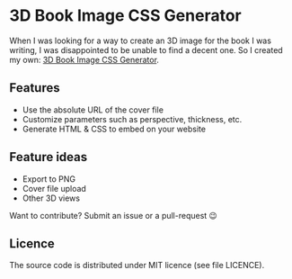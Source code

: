 # 3D Book Image CSS Generator

When I was looking for a way to create an 3D image for the book I was writing, I
was disappointed to be unable to find a decent one. So I created my own:
[3D Book Image CSS Generator](https://3d-book-css.netlify.app/).

## Features

- Use the absolute URL of the cover file
- Customize parameters such as perspective, thickness, etc.
- Generate HTML & CSS to embed on your website

## Feature ideas

- Export to PNG
- Cover file upload
- Other 3D views

Want to contribute? Submit an issue or a pull-request 😉

## Licence

The source code is distributed under MIT licence (see file LICENCE).

